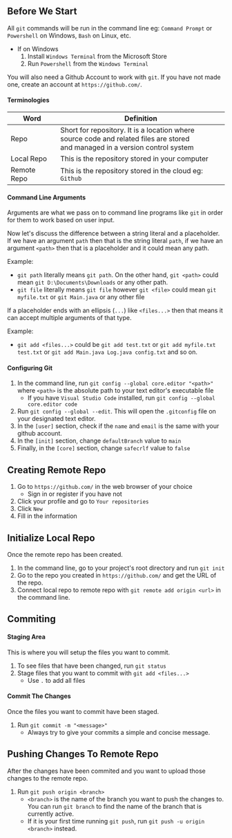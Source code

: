 ## Before We Start

All `git` commands will be run in the command line eg: `Command Prompt` or `Powershell` on Windows, `Bash` on Linux, etc. 
- If on Windows
	1. Install `Windows Terminal` from the Microsoft Store
	2. Run `Powershell` from the `Windows Terminal`

You will also need a Github Account to work with `git`. If you have not made one, create an account at `https://github.com/`.

#### Terminologies

| Word | Definition |
| --- | --- |
| Repo | Short for repository. It is a location where <br> source code and related files are stored <br> and managed in a version control system |
| Local Repo | This is the repository stored in your computer |
| Remote Repo | This is the repository stored in the cloud eg: `Github` |

#### Command Line Arguments

Arguments are what we pass on to command line programs like `git` in order for them to work based on user input. 

Now let's discuss the difference between a string literal and a placeholder. If we have an argument `path` then that is the string literal `path`, if we have an argument `<path>` then that is a placeholder and it could mean any path.

Example:
- `git path` literally means `git path`. On the other hand, `git <path>` could mean `git D:\Documents\Downloads` or any other path.
- `git file` literally means `git file` however `git <file>` could mean `git myfile.txt` or `git Main.java` or any other file

If a placeholder ends with an ellipsis (`...`) like `<files...>` then that means it can accept multiple arguments of that type.

Example:
- `git add <files...>` could be `git add test.txt` or `git add myfile.txt test.txt` or `git add Main.java Log.java config.txt` and so on.

#### Configuring Git

1. In the command line, run `git config --global core.editor "<path>"` where `<path>` is the absolute path to your text editor's executable file
	- If you have `Visual Studio Code` installed, run `git config --global core.editor code`
2. Run `git config --global --edit`. This will open the `.gitconfig` file on your designated text editor.
3. In the `[user]` section, check if the `name` and `email` is the same with your github account.
4. In the `[init]` section, change `defaultBranch` value to `main`
5. Finally, in the `[core]` section, change `safecrlf` value to `false`

## Creating Remote Repo

1. Go to `https://github.com/` in the web browser of your choice
	- Sign in or register if you have not
2. Click your profile and go to `Your repositories`
3. Click `New`
4. Fill in the information

## Initialize Local Repo

Once the remote repo has been created.
1. In the command line, go to your project's root directory and run `git init`
2. Go to the repo you created in `https://github.com/` and get the URL of the repo.
3. Connect local repo to remote repo with `git remote add origin <url>` in the command line.

## Commiting

#### Staging Area

This is where you will setup the files you want to commit.
1. To see files that have been changed, run `git status`
2. Stage files that you want to commit with `git add <files...>`
	- Use `.` to add all files

#### Commit The Changes

Once the files you want to commit have been staged.
1. Run `git commit -m "<message>"`
	- Always try to give your commits a simple and concise message.

## Pushing Changes To Remote Repo

After the changes have been commited and you want to upload those changes to the remote repo.
1. Run `git push origin <branch>`
	- `<branch>` is the name of the branch you want to push the changes to. You can run `git branch` to find the name of the branch that is currently active.
	- If it is your first time running `git push`, run `git push -u origin <branch>` instead.